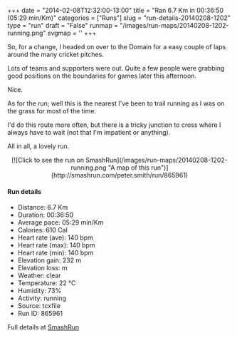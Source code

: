 +++
date = "2014-02-08T12:32:00-13:00"
title = "Ran 6.7 Km in 00:36:50 (05:29 min/Km)"
categories = ["Runs"]
slug = "run-details-20140208-1202"
type = "run"
draft = "False"
runmap = "/images/run-maps/20140208-1202-running.png"
svgmap = '<polyline points="2 53, 5 46, 15 48, 25 34, 43 44, 46 45, 63 50, 64 52, 66 55, 69 53, 73 48, 78 47, 84 42, 95 41, 99 48, 99 52, 95 60, 95 60, 85 66, 81 67, 78 65, 69 55, 73 48, 77 47, 80 44, 86 41, 94 42, 100 50, 95 60, 82 67, 70 57, 72 49, 82 43, 81 41, 73 45, 70 51, 71 53, 65 55, 61 50, 45 47, 25 34, 15 49, 5 46, 0 55">'
+++

So, for a change, I headed on over to the Domain for a easy couple of laps around the many cricket pitches. 

Lots of teams and supporters were out. Quite a few people were grabbing good positions on the boundaries for games later this afternoon. 


Nice.  

As for the run; well this is the nearest I've been to trail running as I was on the grass for most of the time. 

I'd do this route more often, but there is a tricky junction to cross where I always have to wait (not that I'm impatient or anything). 

All in all, a lovely run. 



<!--more-->

<center>
[![Click to see the run on SmashRun](/images/run-maps/20140208-1202-running.png "A map of this run")](http://smashrun.com/peter.smith/run/865961)
</center>

#### Run details

* Distance: 6.7 Km
* Duration: 00:36:50
* Average pace: 05:29 min/Km
* Calories: 610 Cal
* Heart rate (ave): 140 bpm
* Heart rate (max): 140 bpm
* Heart rate (min): 140 bpm
* Elevation gain: 232 m
* Elevation loss:  m
* Weather: clear
* Temperature: 22 &deg;C
* Humidity: 73%
* Activity: running
* Source: tcxfile
* Run ID: 865961

Full details at [SmashRun](http://smashrun.com/peter.smith/run/865961)